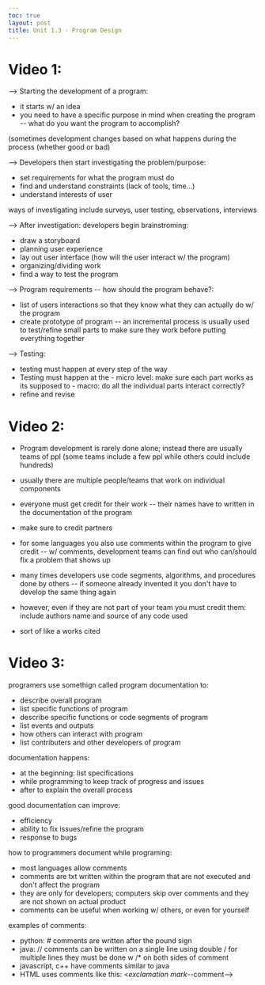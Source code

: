 ```yaml
---
toc: true
layout: post
title: Unit 1.3 - Program Design
---
```


# Video 1: 

--> Starting the development of a program:

- it starts w/ an idea
- you need to have a specific purpose in mind when creating the program -- what do you want the program to accomplish? 

(sometimes development changes based on what happens during the process (whether good or bad)

--> Developers then start investigating the problem/purpose:
- set requirements for what the program must do 
- find and understand constraints (lack of tools, time...)
- understand interests of user 

ways of investigating include surveys, user testing, observations, interviews


--> After investigation: 
developers begin brainstroming: 
- draw a storyboard 
- planning user experience 
- lay out user interface (how will the user interact w/ the program)
- organizing/dividing work
- find a way to test the program 

--> Program requirements -- how should the program behave?: 
- list of users interactions so that they know what they can actually do w/ the program
- create prototype of program -- an incremental process is usually used to test/refine small parts to make sure they work before putting everything together 

--> Testing:
- testing must happen at every step of the way 
- Testing must happen at the 
        - micro level: make sure each part works as its supposed to 
        - macro: do all the individual parts interact correctly?
- refine and revise 


# Video 2:

- Program development is rarely done alone; instead there are usually teams of ppl (some teams include a few ppl while others could include hundreds)
-  usually there are multiple people/teams that work on individual components 
- everyone must get credit for their work -- their names have to written in the documentation of the program 
- make sure to credit partners
- for some languages you also use comments within the program to give credit -- w/ comments, development teams can find out who can/should fix a problem that shows up

- many times developers use code segments, algorithms, and procedures done by others -- if someone already invented it you don't have to develop the same thing again
- however, even if they are not part of your team you must credit them: include authors name and source of any code used 
- sort of like a works cited 

# Video 3: 

programers use somethign called program documentation to:
- describe overall program 
- list specific functions of program
- describe specific functions or code segments of program 
- list events and outputs
- how others can interact with program 
- list contributers and other developers of program  

documentation happens: 
- at the beginning: list specifications
- while programming to keep track of progress and issues 
- after to explain the overall process

good documentation can improve: 
- efficiency 
-  ability to fix issues/refine the program 
- response to bugs 

how to programmers document while programing:
- most languages allow comments 
- comments are txt written within the program that are not executed and don't affect the program 
- they are only for developers; computers skip over comments and they are not shown on actual product 
- comments can be useful when working w/ others, or even for yourself 


examples of comments: 
- python: # comments are written after the pound sign 
- java: 
// comments can be written on a single line using double /
for multiple lines they must be done w /* on both sides of comment
-  javascript, c++ have comments similar to java 
- HTML uses comments like this: <*exclamation mark*--comment-->









